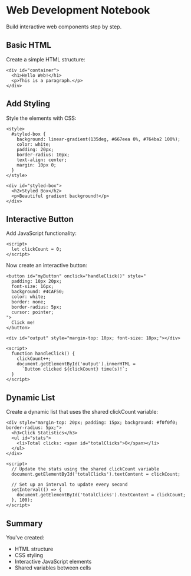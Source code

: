 # Web Development Notebook

Build interactive web components step by step.

## Basic HTML

Create a simple HTML structure:

```
<div id="container">
  <h1>Hello Web!</h1>
  <p>This is a paragraph.</p>
</div>
```

## Add Styling

Style the elements with CSS:

```
<style>
  #styled-box {
    background: linear-gradient(135deg, #667eea 0%, #764ba2 100%);
    color: white;
    padding: 20px;
    border-radius: 10px;
    text-align: center;
    margin: 10px 0;
  }
</style>

<div id="styled-box">
  <h2>Styled Box</h2>
  <p>Beautiful gradient background!</p>
</div>
```

## Interactive Button

Add JavaScript functionality:

```[readonly,mustExecute]
<script>
  let clickCount = 0;
</script>
```

Now create an interactive button:

```
<button id="myButton" onclick="handleClick()" style="
  padding: 10px 20px;
  font-size: 16px;
  background: #4CAF50;
  color: white;
  border: none;
  border-radius: 5px;
  cursor: pointer;
">
  Click me!
</button>

<div id="output" style="margin-top: 10px; font-size: 18px;"></div>

<script>
  function handleClick() {
    clickCount++;
    document.getElementById('output').innerHTML =
      `Button clicked ${clickCount} time(s)!`;
  }
</script>
```

## Dynamic List

Create a dynamic list that uses the shared clickCount variable:

```
<div style="margin-top: 20px; padding: 15px; background: #f0f0f0; border-radius: 5px;">
  <h3>Click Statistics</h3>
  <ul id="stats">
    <li>Total clicks: <span id="totalClicks">0</span></li>
  </ul>
</div>

<script>
  // Update the stats using the shared clickCount variable
  document.getElementById('totalClicks').textContent = clickCount;

  // Set up an interval to update every second
  setInterval(() => {
    document.getElementById('totalClicks').textContent = clickCount;
  }, 100);
</script>
```

## Summary

You've created:

- HTML structure
- CSS styling
- Interactive JavaScript elements
- Shared variables between cells
